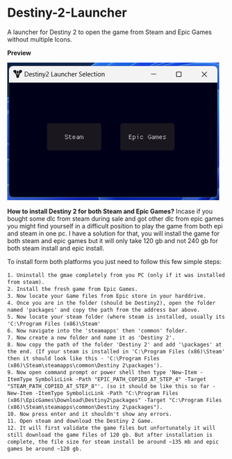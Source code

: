# Destiny-2-Launcher
A launcher for Destiny 2 to open the game from Steam and Epic Games without multiple Icons.

**Preview**

![Destiny 2 Launcher](https://github.com/RealAscarre/Destiny-2-Launcher/blob/main/Preview/preview.png)


**How to install Destiny 2 for both Steam and Epic Games?**
Incase if you bought some dlc from steam during sale and got other dlc from epic games you might find yourself in a difficult position to play the game from both epi and steam in one pc.
I have a solution for that, you will install the game for both steam and epic games but it will only take 120 gb and not 240 gb for both steam install and epic install.

To install form both platforms you just need to follow this few simple steps:
```
1. Uninstall the gmae completely from you PC (only if it was installed from steam).
2. Install the fresh game from Epic Games.
3. Now locate your Game files from Epic store in your harddrive.
4. Once you are in the folder (should be Destiny2), open the folder named 'packages' and copy the path from the address bar above.
5. Now locate your steam folder (where steam is installed, usually its 'C:\Program Files (x86)\Steam'
6. Now navigate into the 'steamapps' then 'common' folder.
7. Now create a new folder and name it as 'Destiny 2'.
8. Now copy the path of the folder 'Destiny 2' and add '\packages' at the end. (If your steam is installed in 'C:\Program Files (x86)\Steam' then it should look like this - 'C:\Program Files (x86)\Steam\steamapps\common\Destiny 2\packages').
9. Now open command prompt or power shell then type 'New-Item -ItemType SymbolicLink -Path "EPIC_PATH_COPIED_AT_STEP_4" -Target "STEAM_PATH_COPIED_AT_STEP_8"'. (so it should be like this so far - New-Item -ItemType SymbolicLink -Path "C:\Program Files (x86)\EpicGames\Download\Destiny2\packages" -Target "C:\Program Files (x86)\Steam\steamapps\common\Destiny 2\packages").
10. Now press enter and it shouldn't show any errors.
11. Open steam and download the Destiny 2 Game.
12. It will first validate the game files but unfortunately it will still download the game files of 120 gb. But after installation is complete, the file size for steam install be around ~135 mb and epic games be around ~120 gb.
```
